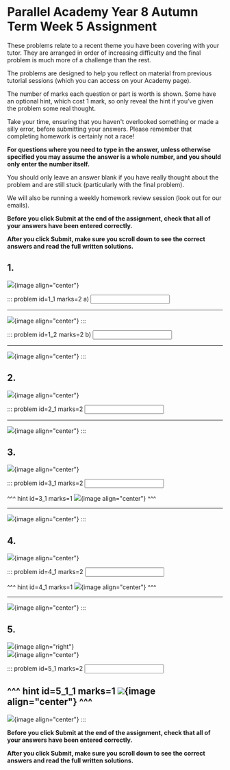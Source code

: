 # Parallel Academy Year 8 Autumn Term Week 5 Assignment

These problems relate to a recent theme you have been covering with your tutor. They are arranged in order of increasing difficulty and the final problem is much more of a challenge than the rest.  

The problems are designed to help you reflect on material from previous tutorial sessions (which you can access on your Academy page).  

The number of marks each question or part is worth is shown. Some have an optional hint, which cost 1 mark, so only reveal the hint if you’ve given the problem some real thought.   

Take your time, ensuring that you haven't overlooked something or made a silly error, before submitting your answers. Please remember that completing homework is certainly not a race!

**For questions where you need to type in the answer, unless otherwise specified you may assume the answer is a whole number, and you should only enter the number itself.**  

You should only leave an answer blank if you have really thought about the problem and are still stuck (particularly with the final problem).  

We will also be running a weekly homework review session (look out for our emails).  

**Before you click Submit at the end of the assignment, check that all of your answers have been entered correctly.** 
  
**After you click Submit, make sure you scroll down to see the correct answers and read the full written solutions.**  

## 1.	
![](/resources/academy-8aut-week-5/q1.png){image align="center"}  

::: problem id=1_1 marks=2
a) <input type="number" solution="16"/>  
 
---

![](/resources/academy-8aut-week-5/s1a.png){image align="center"}
:::  

::: problem id=1_2 marks=2
b) <input type="number" solution="66"/>  
 
---

![](/resources/academy-8aut-week-5/s1b.png){image align="center"}
:::  


## 2.
![](/resources/academy-8aut-week-5/q2.png){image align="center"}  

::: problem id=2_1 marks=2
<input type="number" solution="16"/>  

---

![](/resources/academy-8aut-week-5/s2.png){image align="center"}
:::  


## 3.
![](/resources/academy-8aut-week-5/q3.png){image align="center"}  

::: problem id=3_1 marks=2
<input type="number" solution="88"/>  

^^^ hint id=3_1 marks=1
![](/resources/academy-8aut-week-5/h3.png){image align="center"} 
^^^  

---

![](/resources/academy-8aut-week-5/s3.png){image align="center"}
:::  


## 4.
![](/resources/academy-8aut-week-5/q4.png){image align="center"}  

::: problem id=4_1 marks=2
<input type="number" solution="145"/>  

^^^ hint id=4_1 marks=1
![](/resources/academy-8aut-week-5/h4.png){image align="center"} 
^^^  
 
---

![](/resources/academy-8aut-week-5/s4.png){image align="center"}
:::  


## 5.
![](/resources/academy-4-week-2/4-skull.png){image align="right"}  
![](/resources/academy-8aut-week-5/q5.png){image align="center"}  

::: problem id=5_1 marks=2
<input type="number" solution="4"/> 

^^^ hint id=5_1_1 marks=1
![](/resources/academy-8aut-week-5/h5.png){image align="center"} 
^^^  
---

![](/resources/academy-8aut-week-5/s5.png){image align="center"}
:::  

**Before you click Submit at the end of the assignment, check that all of your answers have been entered correctly.** 
  
**After you click Submit, make sure you scroll down to see the correct answers and read the full written solutions.**  